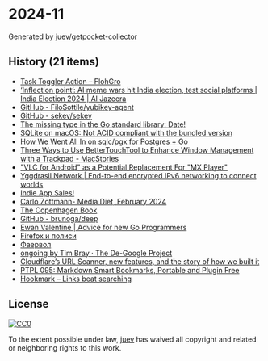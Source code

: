 # 2024-11

Generated by [juev/getpocket-collector](https://github.com/juev/getpocket-collector)

## History (21 items)

- [Task Toggler Action – FlohGro](https://flohgro.com/drafts-actions/task-toggler-action/)
- [‘Inflection point’: AI meme wars hit India election, test social platforms | India Election 2024 | Al Jazeera](https://www.aljazeera.com:443/economy/2024/3/8/ai-meme-wars-hit-india-election-campaign-testing-social-platforms)
- [GitHub - FiloSottile/yubikey-agent](https://github.com/FiloSottile/yubikey-agent#manual-setup-and-technical-details)
- [GitHub - sekey/sekey](https://github.com/sekey/sekey)
- [The missing type in the Go standard library: Date!](https://engineering.hardfin.com/2024/02/date-the-missing-type)
- [SQLite on macOS: Not ACID compliant with the bundled version](https://bonsaidb.io/blog/acid-on-apple/)
- [How We Went All In on sqlc/pgx for Postgres + Go](https://brandur.org/sqlc)
- [Three Ways to Use BetterTouchTool to Enhance Window Management with a Trackpad - MacStories](https://www.macstories.net/tutorials/three-ways-to-use-bettertouchtool-to-enhance-window-management-with-a-trackpad/)
- ["VLC for Android" as a Potential Replacement For "MX Player"](https://karl-voit.at/2024/03/09/vlc-for-android/)
- [Yggdrasil Network | End-to-end encrypted IPv6 networking to connect worlds](https://yggdrasil-network.github.io)
- [Indie App Sales!](https://indieappsales.com)
- [Carlo Zottmann- Media Diet, February 2024](https://zottmann.org/2024/03/09/media-diet-february.html)
- [The Copenhagen Book](https://thecopenhagenbook.com)
- [GitHub - brunoga/deep](https://github.com/brunoga/deep)
- [Ewan Valentine | Advice for new Go Programmers](https://ewanvalentine.io/blog/advice-for-new-go-programmers)
- [Firefox и полиси](https://grishaev.me/ff-policy/)
- [Фаервол](https://grishaev.me/firewall/)
- [ongoing by Tim Bray · The De-Google Project](https://www.tbray.org/ongoing/When/202x/2024/03/09/DeGoogling)
- [Cloudflare’s URL Scanner, new features, and the story of how we built it](https://blog.cloudflare.com/building-urlscanner)
- [PTPL 095: Markdown Smart Bookmarks, Portable and Plugin Free](https://blog.plaintextpaperless.com/p/ptpl095-plugin-free-portable-obsidian-bookmarks)
- [Hookmark – Links beat searching](https://hookproductivity.com)

## License

[![CC0](https://mirrors.creativecommons.org/presskit/buttons/88x31/svg/cc-zero.svg)](https://creativecommons.org/publicdomain/zero/1.0/)

To the extent possible under law, [juev](https://github.com/juev) has waived all copyright and related or neighboring rights to this work.
